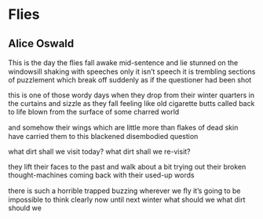# Flies
## Alice Oswald
This is the day the ﬂies fall awake mid-sentence
and lie stunned on the windowsill shaking with speeches
only it isn’t speech it is trembling sections of puzzlement which
break off suddenly as if the questioner had been shot

this is one of those wordy days
when they drop from their winter quarters in the curtains and sizzle as they
fall
feeling like old cigarette butts called back to life
blown from the surface of some charred world

and somehow their wings which are little more than ﬂakes of dead skin
have carried them to this blackened disembodied question

what dirt shall we visit today?
what dirt shall we re-visit?

they lift their faces to the past and walk about a bit
trying out their broken thought-machines
coming back with their used-up words

there is such a horrible trapped buzzing wherever we ﬂy
it’s going to be impossible to think clearly now until next winter
what should we
what dirt should we